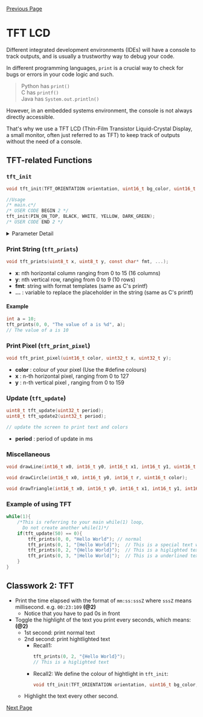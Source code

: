 [Previous Page](03-HAL_Clock.md)

# TFT LCD

Different integrated development environments (IDEs) will have a console to track outputs, and is usually a trustworthy way to debug your code.

In different programming languages, `print` is a crucial way to check for bugs or errors in your code logic and such.

> Python has `print()`\
> C has `printf()`\
> Java has `System.out.println()`

However, in an embedded systems environment, the console is not always directly accessible.

That's why we use a TFT LCD (Thin-Film Transistor Liquid-Crystal Display, a small monitor, often just referred to as TFT) to keep track of outputs without the need of a console.

## TFT-related Functions

### `tft_init`

```c
void tft_init(TFT_ORIENTATION orientation, uint16_t bg_color, uint16_t text_color, uint16_t text_color_sp, uint16_t highlight_color);

//Usage
/* main.c*/
/* USER CODE BEGIN 2 */
tft_init(PIN_ON_TOP, BLACK, WHITE, YELLOW, DARK_GREEN);
/* USER CODE END 2 */
```

<details>
    <summary>Parameter Detail</summary>

- orientation - _**Orientation of the monitor**_
- bg_color - _**Background color**_
- text_color - _**Text color**_
- text_color_sp - _**Special Text color**_ - `[]`
- highlight_color - _**Highlight color**_ - `{}`

The parameters have already been defined for you in `lcd.h` header-file. It is defined as follows:

### \* **Orientation**

```c
typedef enum {
    PIN_ON_TOP,
    PIN_ON_LEFT,
    PIN_ON_BOTTOM,
    PIN_ON_RIGHT
} TFT_ORIENTATION;
```

### \* **Colors**

You may choose one of the following colours according to your own desire for the **TFT**. Of course! You may also define new color yourself. The following are RGB565 format

```c
#define WHITE           (RGB888TO565(0xFFFFFF))
#define BLACK           (RGB888TO565(0x000000))
#define DARK_GREY       (RGB888TO565(0x555555))
#define GREY            (RGB888TO565(0xAAAAAA))
#define RED             (RGB888TO565(0xFF0000))
#define DARK_RED        (RGB888TO565(0x800000))
#define ORANGE          (RGB888TO565(0xFF9900))
#define YELLOW          (RGB888TO565(0xFFFF00))
#define GREEN           (RGB888TO565(0x00FF00))
#define DARK_GREEN      (RGB888TO565(0x00CC00))
#define BLUE            (RGB888TO565(0x0000FF))
#define BLUE2           (RGB888TO565(0x202060))
#define SKY_BLUE        (RGB888TO565(0x11CFFF))
#define CYAN            (RGB888TO565(0x8888FF))
#define PURPLE          (RGB888TO565(0x00AAAA))
#define PINK            (RGB888TO565(0xC71585))
#define GRAYSCALE(S)    (2113*S)
```

### **Example:**

```c
void tft_init(TFT_ORIENTATION orientation, uint16_t bg_color, uint16_t text_color, uint16_t text_color_sp, uint16_t highlight_color);
/*
 * Initialisation Example
 *
 * Orientation : Pin_on_top
 * Background color : black
 * Text color : white
 * Special Text color : red
 * Highlight color : dark green
 */

tft_init(PIN_ON_TOP, BLACK, WHITE, RED, DARK_GREEN);
```

</details>

### **Print String** (`tft_prints`)

```c
void tft_prints(uint8_t x, uint8_t y, const char* fmt, ...);
```

- **x**: nth horizontal column ranging from 0 to 15 (16 columns)
- **y**: nth vertical row, ranging from 0 to 9 (10 rows)
- **fmt**: string with format templates (same as C's printf)
- **...** : variable to replace the placeholder in the string (same as C's printf)

#### Example

```c
int a = 10;
tft_prints(0, 0, "The value of a is %d", a);
// The value of a is 10
```

### **Print Pixel** (`tft_print_pixel`)

```c
void tft_print_pixel(uint16_t color, uint32_t x, uint32_t y);
```

- **color** : colour of your pixel (Use the #define colours)
- **x** : n-th horizontal pixel, ranging from 0 to 127
- **y** : n-th vertical pixel , ranging from 0 to 159

### **Update** (`tft_update`)

```c
uint8_t tft_update(uint32_t period);
uint8_t tft_update2(uint32_t period);

// update the screen to print text and colors
```

- **period** : period of update in ms

### **Miscellaneous**

```c
void drawLine(int16_t x0, int16_t y0, int16_t x1, int16_t y1, uint16_t color);

void drawCircle(int16_t x0, int16_t y0, int16_t r, uint16_t color);

void drawTriangle(int16_t x0, int16_t y0, int16_t x1, int16_t y1, int16_t x2, int16_t y2, uint16_t color)
```

### **Example of using TFT**

```c
while(1){
    /*This is referring to your main while(1) loop,
      Do not create another while(1)*/
    if(tft_update(50) == 0){
        tft_prints(0, 0, "Hello World"); // normal
        tft_prints(0, 1, "[Hello World]");  // This is a special text with differnt color
        tft_prints(0, 2, "{Hello World}");  // This is a higlighted text
        tft_prints(0, 3, "|Hello World|");  // This is a underlined text
    }
}
```

## Classwork 2: TFT

- Print the time elapsed with the format of `mm:ss:sssZ` where `sssZ` means millisecond. e.g. `00:23:109` **(@2)**
    - Notice that you have to pad 0s in front
- Toggle the highlight of the text you print every seconds, which means: **(@2)**
  - 1st second: print normal text
  - 2nd second: print hightlighted text
    - Recall1: 
      ```c
      tft_prints(0, 2, "{Hello World}");  
      // This is a higlighted text
      ```
    - Recall2: We define the colour of hightlight in `tft_init`:
      ```c
      void tft_init(TFT_ORIENTATION orientation, uint16_t bg_color, uint16_t text_color, uint16_t text_color_sp, uint16_t highlight_color);
      ```
  - Highlight the text every other second.

[Next Page](Homework.md)

